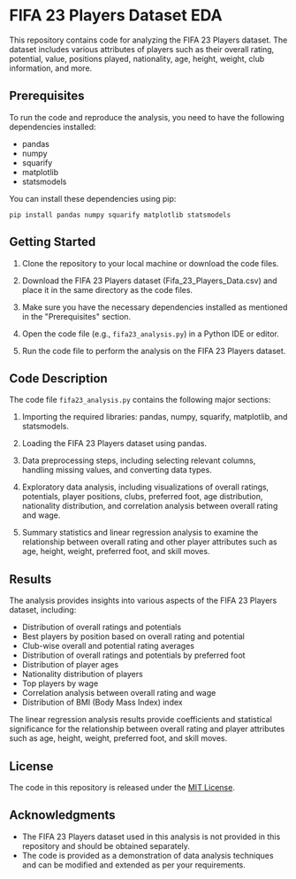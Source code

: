 # FIFA 23 Players Dataset EDA

This repository contains code for analyzing the FIFA 23 Players dataset. The dataset includes various attributes of players such as their overall rating, potential, value, positions played, nationality, age, height, weight, club information, and more.

## Prerequisites

To run the code and reproduce the analysis, you need to have the following dependencies installed:

- pandas
- numpy
- squarify
- matplotlib
- statsmodels

You can install these dependencies using pip:

```
pip install pandas numpy squarify matplotlib statsmodels
```

## Getting Started

1. Clone the repository to your local machine or download the code files.

2. Download the FIFA 23 Players dataset (Fifa_23_Players_Data.csv) and place it in the same directory as the code files.

3. Make sure you have the necessary dependencies installed as mentioned in the "Prerequisites" section.

4. Open the code file (e.g., `fifa23_analysis.py`) in a Python IDE or editor.

5. Run the code file to perform the analysis on the FIFA 23 Players dataset.

## Code Description

The code file `fifa23_analysis.py` contains the following major sections:

1. Importing the required libraries: pandas, numpy, squarify, matplotlib, and statsmodels.

2. Loading the FIFA 23 Players dataset using pandas.

3. Data preprocessing steps, including selecting relevant columns, handling missing values, and converting data types.

4. Exploratory data analysis, including visualizations of overall ratings, potentials, player positions, clubs, preferred foot, age distribution, nationality distribution, and correlation analysis between overall rating and wage.

5. Summary statistics and linear regression analysis to examine the relationship between overall rating and other player attributes such as age, height, weight, preferred foot, and skill moves.

## Results

The analysis provides insights into various aspects of the FIFA 23 Players dataset, including:

- Distribution of overall ratings and potentials
- Best players by position based on overall rating and potential
- Club-wise overall and potential rating averages
- Distribution of overall ratings and potentials by preferred foot
- Distribution of player ages
- Nationality distribution of players
- Top players by wage
- Correlation analysis between overall rating and wage
- Distribution of BMI (Body Mass Index) index

The linear regression analysis results provide coefficients and statistical significance for the relationship between overall rating and player attributes such as age, height, weight, preferred foot, and skill moves.

## License

The code in this repository is released under the [MIT License](https://opensource.org/licenses/MIT).

## Acknowledgments

- The FIFA 23 Players dataset used in this analysis is not provided in this repository and should be obtained separately.
- The code is provided as a demonstration of data analysis techniques and can be modified and extended as per your requirements.
